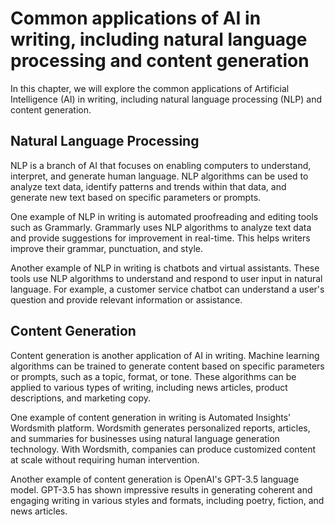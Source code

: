 Common applications of AI in writing, including natural language processing and content generation
===============================================================================================================================================================

In this chapter, we will explore the common applications of Artificial Intelligence (AI) in writing, including natural language processing (NLP) and content generation.

Natural Language Processing
---------------------------

NLP is a branch of AI that focuses on enabling computers to understand, interpret, and generate human language. NLP algorithms can be used to analyze text data, identify patterns and trends within that data, and generate new text based on specific parameters or prompts.

One example of NLP in writing is automated proofreading and editing tools such as Grammarly. Grammarly uses NLP algorithms to analyze text data and provide suggestions for improvement in real-time. This helps writers improve their grammar, punctuation, and style.

Another example of NLP in writing is chatbots and virtual assistants. These tools use NLP algorithms to understand and respond to user input in natural language. For example, a customer service chatbot can understand a user's question and provide relevant information or assistance.

Content Generation
------------------

Content generation is another application of AI in writing. Machine learning algorithms can be trained to generate content based on specific parameters or prompts, such as a topic, format, or tone. These algorithms can be applied to various types of writing, including news articles, product descriptions, and marketing copy.

One example of content generation in writing is Automated Insights' Wordsmith platform. Wordsmith generates personalized reports, articles, and summaries for businesses using natural language generation technology. With Wordsmith, companies can produce customized content at scale without requiring human intervention.

Another example of content generation is OpenAI's GPT-3.5 language model. GPT-3.5 has shown impressive results in generating coherent and engaging writing in various styles and formats, including poetry, fiction, and news articles.
